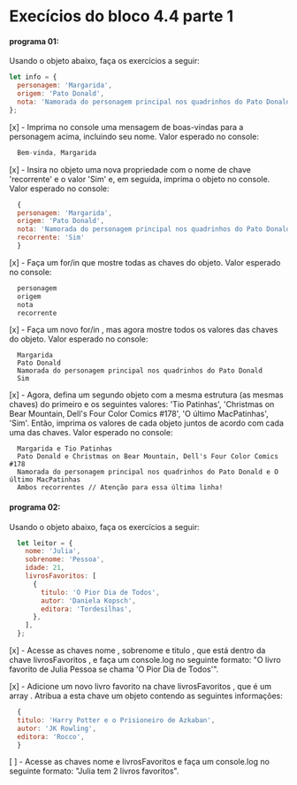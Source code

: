 # Execícios do bloco 4.4 parte 1

#### programa 01:

Usando o objeto abaixo, faça os exercícios a seguir:
```js
let info = {
  personagem: 'Margarida',
  origem: 'Pato Donald',
  nota: 'Namorada do personagem principal nos quadrinhos do Pato Donald',
};
```
  [x] - Imprima no console uma mensagem de boas-vindas para a personagem acima, incluindo seu nome. 
  Valor esperado no console:
  ```js
    Bem-vinda, Margarida
  ```

  [x] - Insira no objeto uma nova propriedade com o nome de chave 'recorrente' e o valor 'Sim' e, em 
  seguida, imprima o objeto no console. Valor esperado no console:
  ```js
    {
    personagem: 'Margarida',
    origem: 'Pato Donald',
    nota: 'Namorada do personagem principal nos quadrinhos do Pato Donald',
    recorrente: 'Sim'
    }
  ```

  [x] - Faça um for/in que mostre todas as chaves do objeto. Valor esperado no console:
  ```js
    personagem
    origem
    nota
    recorrente
  ```

  [x] - Faça um novo for/in , mas agora mostre todos os valores das chaves do objeto. Valor esperado 
  no console:
  ```
    Margarida
    Pato Donald
    Namorada do personagem principal nos quadrinhos do Pato Donald
    Sim
  ```

  [x] - Agora, defina um segundo objeto com a mesma estrutura (as mesmas chaves) do primeiro e os 
  seguintes valores: 'Tio Patinhas', 'Christmas on Bear Mountain, Dell's Four Color Comics #178', 'O 
  último MacPatinhas', 'Sim'. Então, imprima os valores de cada objeto juntos de acordo com cada uma 
  das chaves. Valor esperado no console:
  ```
    Margarida e Tio Patinhas
    Pato Donald e Christmas on Bear Mountain, Dell's Four Color Comics #178
    Namorada do personagem principal nos quadrinhos do Pato Donald e O último MacPatinhas
    Ambos recorrentes // Atenção para essa última linha!
  ```
#### programa 02:

Usando o objeto abaixo, faça os exercícios a seguir:
```js
  let leitor = {
    nome: 'Julia',
    sobrenome: 'Pessoa',
    idade: 21,
    livrosFavoritos: [
      {
        titulo: 'O Pior Dia de Todos',
        autor: 'Daniela Kopsch',
        editora: 'Tordesilhas',
      },
    ],
  };
```
  [x] - Acesse as chaves nome , sobrenome e titulo , que está dentro da chave livrosFavoritos , e faça 
  um console.log no seguinte formato: "O livro favorito de Julia Pessoa se chama 'O Pior Dia de 
  Todos'".

  [x] - Adicione um novo livro favorito na chave livrosFavoritos , que é um array . Atribua a esta 
  chave um objeto contendo as seguintes informações:
  ```js
    {
    titulo: 'Harry Potter e o Prisioneiro de Azkaban',
    autor: 'JK Rowling',
    editora: 'Rocco',
    }
  ```

  [ ] - Acesse as chaves nome e livrosFavoritos e faça um console.log no seguinte formato: "Julia tem 
  2 livros favoritos".
